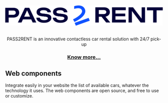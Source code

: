 <div align="center">

![PASS2RENT](https://raw.githubusercontent.com/PASS2RENT/.github/main/profile/pass2rent-h-logo.svg?raw=true)

<br/>
PASS2RENT is an innovative contactless car rental solution with 24/7 pick-up
<br/>

### [Know more...](https://pass2rent.com/)

</div>

## Web components

Integrate easily in your website the list of available cars, whatever the technology it uses. The web components are open source, and free to use or customize.
